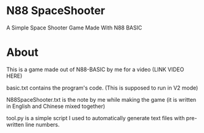 # N88 SpaceShooter
 A Simple Space Shooter Game Made With N88 BASIC

# About
This is a game made out of N88-BASIC by me for a video (LINK VIDEO HERE)

basic.txt contains the program's code. (This is supposed to run in V2 mode)

N88SpaceShooter.txt is the note by me while making the game (it is written in English and Chinese mixed together)

tool.py is a simple script I used to automatically generate text files with pre-written line numbers.